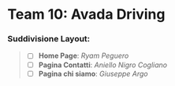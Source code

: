 # Team 10: Avada Driving

### Suddivisione Layout:
> - [ ] **Home Page**: *Ryam Peguero*
> - [ ] **Pagina Contatti**: *Aniello Nigro Cogliano*
> - [ ]  **Pagina chi siamo**: *Giuseppe Argo*
>